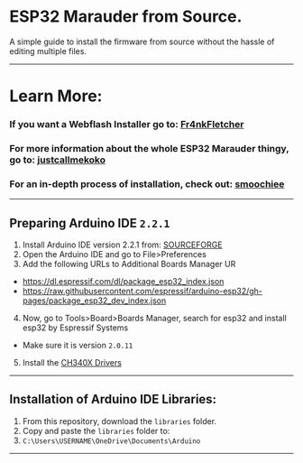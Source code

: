 # ESP32 Marauder from Source.
A simple guide to install the firmware from source without the hassle of editing multiple files.

---
# Learn More:
### If you want a Webflash Installer go to: [Fr4nkFletcher](https://github.com/Fr4nkFletcher/ESP32-Marauder-Cheap-Yellow-Display)
### For more information about the whole ESP32 Marauder thingy, go to: [justcallmekoko](https://github.com/justcallmekoko/ESP32Marauder)
### For an in-depth process of installation, check out: [smoochiee](https://github.com/smoochiee/MARAUDER-FOR-CYD---CHEAP-YELLOW-DISPLAY/tree/main) 
---
## Preparing Arduino IDE `2.2.1`
1. Install Arduino IDE version 2.2.1 from: [SOURCEFORGE](https://sourceforge.net/projects/arduino-ide.mirror/files/2.2.1/)
2. Open the Arduino IDE and go to File>Preferences
3. Add the following URLs to Additional Boards Manager UR
- https://dl.espressif.com/dl/package_esp32_index.json
- https://raw.githubusercontent.com/espressif/arduino-esp32/gh-pages/package_esp32_dev_index.json
4. Now, go to Tools>Board>Boards Manager, search for esp32 and install esp32 by Espressif Systems
  - Make sure it is version `2.0.11`
5. Install the [ CH340X Drivers](https://learn.sparkfun.com/tutorials/how-to-install-ch340-drivers/all)

---
## Installation of Arduino IDE Libraries:
1. From this repository, download the `libraries` folder.
2. Copy and paste the `libraries` folder to:
3. `C:\Users\USERNAME\OneDrive\Documents\Arduino`

---
